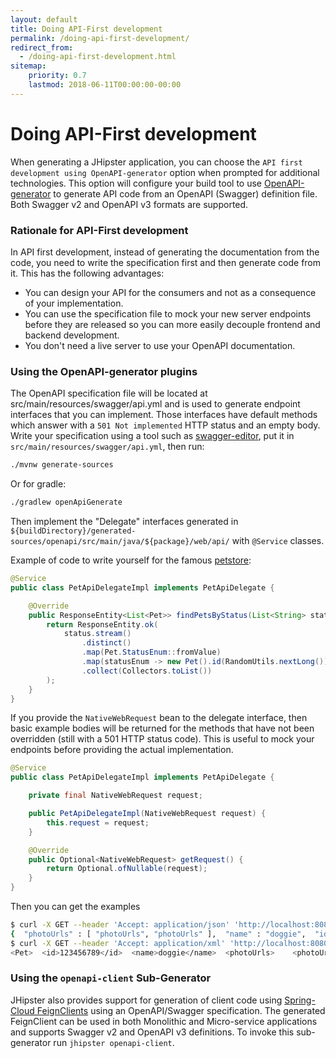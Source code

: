```yaml
---
layout: default
title: Doing API-First development
permalink: /doing-api-first-development/
redirect_from:
  - /doing-api-first-development.html
sitemap:
    priority: 0.7
    lastmod: 2018-06-11T00:00:00-00:00
---
```


# <i class="fa fa-search"></i> Doing API-First development

When generating a JHipster application, you can choose the `API first development using OpenAPI-generator` option when prompted for additional technologies.
This option will configure your build tool to use [OpenAPI-generator](https://github.com/OpenAPITools/openapi-generator) to generate API code from an OpenAPI (Swagger) definition file.
Both Swagger v2 and OpenAPI v3 formats are supported.

### Rationale for API-First development

In API first development, instead of generating the documentation from the code, you need to write the specification first and then generate code from it.
This has the following advantages:

- You can design your API for the consumers and not as a consequence of your implementation.
- You can use the specification file to mock your new server endpoints before they are released so you can more easily decouple frontend and backend development.
- You don't need a live server to use your OpenAPI documentation.

### Using the OpenAPI-generator plugins

The OpenAPI specification file will be located at src/main/resources/swagger/api.yml and is used to generate endpoint interfaces that you can implement. 
Those interfaces have default methods which answer with a `501 Not implemented` HTTP status and an empty body.
Write your specification using a tool such as [swagger-editor](http://editor.swagger.io), put it in `src/main/resources/swagger/api.yml`, then run:
```bash
./mvnw generate-sources
```
Or for gradle:
```bash
./gradlew openApiGenerate
```
Then implement the "Delegate" interfaces generated in `${buildDirectory}/generated-sources/openapi/src/main/java/${package}/web/api/` with `@Service` classes.

Example of code to write yourself for the famous [petstore](http://petstore.swagger.io):
```java
@Service
public class PetApiDelegateImpl implements PetApiDelegate {

    @Override
    public ResponseEntity<List<Pet>> findPetsByStatus(List<String> status) {
        return ResponseEntity.ok(
            status.stream()
                .distinct()
                .map(Pet.StatusEnum::fromValue)
                .map(statusEnum -> new Pet().id(RandomUtils.nextLong()).status(statusEnum))
                .collect(Collectors.toList())
        );
    }
}
```
If you provide the `NativeWebRequest` bean to the delegate interface, then basic example bodies will be returned for the methods that have not been overridden (still with a 501 HTTP status code).
This is useful to mock your endpoints before providing the actual implementation.
```java
@Service
public class PetApiDelegateImpl implements PetApiDelegate {

    private final NativeWebRequest request;

    public PetApiDelegateImpl(NativeWebRequest request) {
        this.request = request;
    }

    @Override
    public Optional<NativeWebRequest> getRequest() {
        return Optional.ofNullable(request);
    }
}
```
Then you can get the examples
```sh
$ curl -X GET --header 'Accept: application/json' 'http://localhost:8080/v2/pet/findByStatus?status=pending'
{  "photoUrls" : [ "photoUrls", "photoUrls" ],  "name" : "doggie",  "id" : 0,  "category" : {    "name" : "name",    "id" : 6  },  "tags" : [ {    "name" : "name",    "id" : 1  }, {    "name" : "name",    "id" : 1  } ],  "status" : "available"}%
$ curl -X GET --header 'Accept: application/xml' 'http://localhost:8080/v2/pet/findByStatus?status=pending'
<Pet>  <id>123456789</id>  <name>doggie</name>  <photoUrls>    <photoUrls>aeiou</photoUrls>  </photoUrls>  <tags>  </tags>  <status>aeiou</status></Pet>%
```
### Using the `openapi-client` Sub-Generator

JHipster also provides support for generation of client code using [Spring-Cloud FeignClients](https://projects.spring.io/spring-cloud/spring-cloud.html#spring-cloud-feign) using an OpenAPI/Swagger specification.
The generated FeignClient can be used in both Monolithic and Micro-service applications and supports Swagger v2 and OpenAPI v3 definitions. To invoke this sub-generator run `jhipster openapi-client`.




